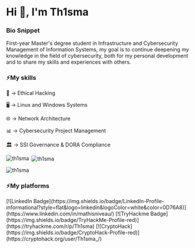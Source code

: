 <h1>Hi 👋, I'm Th1sma</h1>
<h3>Bio Snippet</h3>
First-year Master's degree student in Infrastructure and Cybersecurity Management of Information Systems, my goal is to continue deepening my knowledge in the field of cybersecurity, both for my personal development and to share my skills and experiences with others.

<h3>⚡My skills</h3>
<p>🧠 -> Ethical Hacking</p>
<p>🖥️ -> Linux and Windows Systems</p>
<p>🌐 -> Network Architecture</p>
<p>📊 -> Cybersecurity Project Management</p>
<p>🏛️ -> SSI Governance & DORA Compliance</p>

<p><img align="left" src="https://github-readme-stats.vercel.app/api/top-langs?username=th1sma&show_icons=true&locale=en&layout=compact" alt="th1sma" /></p>

<p>&nbsp;<img align="center" src="https://github-readme-stats.vercel.app/api?username=th1sma&show_icons=true&locale=en" alt="th1sma" /></p>

<p><img align="center" src="https://github-readme-streak-stats.herokuapp.com/?user=th1sma&" alt="th1sma" /></p>

<h3>⚡My platforms</h3>
[![LinkedIn Badge](https://img.shields.io/badge/LinkedIn-Profile-informational?style=flat&logo=linkedin&logoColor=white&color=0D76A8)](https://www.linkedin.com/in/mathisniveau/)
[![TryHackme Badge](https://img.shields.io/badge/TryHackMe-Profile-red)](https://tryhackme.com/r/p/Th1sma)
[![CryptoHack](https://img.shields.io/badge/CryptoHack-Profile-red)](https://cryptohack.org/user/Th1sma_/)
